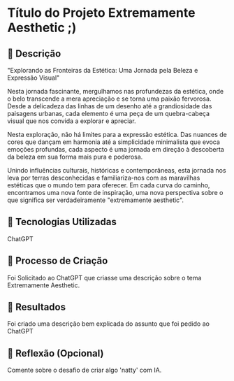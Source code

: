 # Título do Projeto Extremamente Aesthetic ;)

## 📒 Descrição
"Explorando as Fronteiras da Estética: Uma Jornada pela Beleza e Expressão Visual"

Nesta jornada fascinante, mergulhamos nas profundezas da estética, onde o belo transcende a mera apreciação e se torna uma paixão fervorosa. Desde a delicadeza das linhas de um desenho até a grandiosidade das paisagens urbanas, cada elemento é uma peça de um quebra-cabeça visual que nos convida a explorar e apreciar.

Nesta exploração, não há limites para a expressão estética. Das nuances de cores que dançam em harmonia até a simplicidade minimalista que evoca emoções profundas, cada aspecto é uma jornada em direção à descoberta da beleza em sua forma mais pura e poderosa.

Unindo influências culturais, históricas e contemporâneas, esta jornada nos leva por terras desconhecidas e familiariza-nos com as maravilhas estéticas que o mundo tem para oferecer. Em cada curva do caminho, encontramos uma nova fonte de inspiração, uma nova perspectiva sobre o que significa ser verdadeiramente "extremamente aesthetic".

## 🤖 Tecnologias Utilizadas
ChatGPT

## 🧐 Processo de Criação
Foi Solicitado ao ChatGPT que criasse uma descrição sobre o tema Extremamente Aesthetic.

## 🚀 Resultados
Foi criado uma descrição bem explicada do assunto que foi pedido ao ChatGPT

## 💭 Reflexão (Opcional)
Comente sobre o desafio de criar algo 'natty' com IA.
